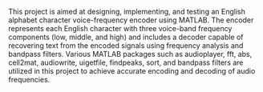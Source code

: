This project is aimed at designing, implementing, and testing an
English alphabet character voice-frequency encoder using
MATLAB. The encoder represents each English character with
three voice-band frequency components (low, middle, and high)
and includes a decoder capable of recovering text from the
encoded signals using frequency analysis and bandpass filters. Various MATLAB packages such as audioplayer, fft, abs, cell2mat, audiowrite, uigetfile, findpeaks, sort, and bandpass
filters are utilized in this project to achieve accurate encoding and
decoding of audio frequencies.
